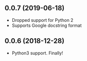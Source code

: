 ## 0.0.7 (2019-06-18)
* Dropped support for Python 2
* Supports Google docstring format

## 0.0.6 (2018-12-28)
* Python3 support. Finally!

